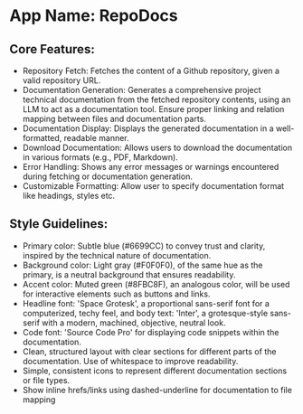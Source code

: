 # **App Name**: RepoDocs

## Core Features:

- Repository Fetch: Fetches the content of a Github repository, given a valid repository URL.
- Documentation Generation: Generates a comprehensive project technical documentation from the fetched repository contents, using an LLM to act as a documentation tool. Ensure proper linking and relation mapping between files and documentation parts.
- Documentation Display: Displays the generated documentation in a well-formatted, readable manner.
- Download Documentation: Allows users to download the documentation in various formats (e.g., PDF, Markdown).
- Error Handling: Shows any error messages or warnings encountered during fetching or documentation generation.
- Customizable Formatting: Allow user to specify documentation format like headings, styles etc.

## Style Guidelines:

- Primary color: Subtle blue (#6699CC) to convey trust and clarity, inspired by the technical nature of documentation.
- Background color: Light gray (#F0F0F0), of the same hue as the primary, is a neutral background that ensures readability.
- Accent color: Muted green (#8FBC8F), an analogous color, will be used for interactive elements such as buttons and links.
- Headline font: 'Space Grotesk', a proportional sans-serif font for a computerized, techy feel, and body text: 'Inter', a grotesque-style sans-serif with a modern, machined, objective, neutral look.
- Code font: 'Source Code Pro' for displaying code snippets within the documentation.
- Clean, structured layout with clear sections for different parts of the documentation. Use of whitespace to improve readability.
- Simple, consistent icons to represent different documentation sections or file types.
- Show inline hrefs/links using dashed-underline for documentation to file mapping